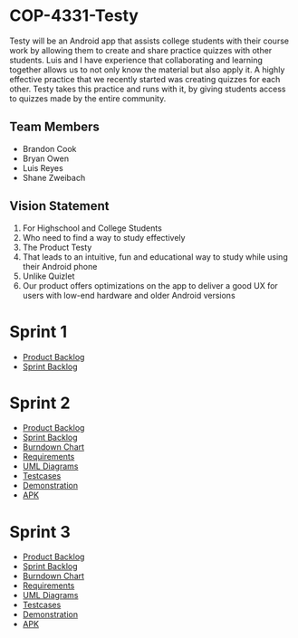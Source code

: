# COP-4331-Testy

Testy will be an Android app that assists college students with their course work by allowing them to create and share practice quizzes with other students. Luis and I have experience that collaborating and learning together allows us to not only know the material but also apply it. A highly effective practice that we recently started was creating quizzes for each other. Testy takes this practice and runs with it, by giving students access to quizzes made by the entire community.


## Team Members

- Brandon Cook
- Bryan Owen
- Luis Reyes
- Shane Zweibach

## Vision Statement

1. For Highschool and College Students
2. Who need to find a way to study effectively
3. The Product Testy
4. That leads to an intuitive, fun and educational way to study while using their Android phone
5. Unlike Quizlet
6. Our product offers optimizations on the app to deliver a good UX for users with low-end hardware and older Android versions

# Sprint 1

- [Product Backlog](https://github.com/fmadrid1317/COP-4331C-Project-Testy/blob/LuisReyesTestyBranch/ProductBacklog.md)
- [Sprint Backlog](https://github.com/fmadrid1317/COP-4331C-Project-Testy/blob/LuisReyesTestyBranch/Sprint%20Backlog.md)


# Sprint 2

- [Product Backlog](https://github.com/fmadrid1317/COP-4331C-Project-Testy/blob/master/Sprint2/ProductBacklog.md)
- [Sprint Backlog](https://github.com/fmadrid1317/COP-4331C-Project-Testy/blob/master/Sprint2/Sprint%20Backlog.md)
- [Burndown Chart](https://github.com/fmadrid1317/COP-4331C-Project-Testy/blob/master/Sprint2/Sprint2BurndownChart.xlsx)
- [Requirements](https://github.com/fmadrid1317/COP-4331C-Project-Testy/blob/master/Sprint2/Requirements.md)
- [UML Diagrams](https://github.com/fmadrid1317/COP-4331C-Project-Testy/tree/master/Sprint2/UML%20Diagrams)
- [Testcases](https://github.com/fmadrid1317/COP-4331C-Project-Testy/blob/master/Sprint2/Testcases.txt)
- [Demonstration](https://github.com/fmadrid1317/COP-4331C-Project-Testy/blob/master/Sprint2/Testy%20Demonstration.mp4)
- [APK](https://github.com/fmadrid1317/COP-4331C-Project-Testy/blob/master/Sprint2/Testy.apk)

# Sprint 3

- [Product Backlog](https://github.com/fmadrid1317/COP-4331C-Project-Testy/blob/master/Sprint3/Product%20Backlog.md)
- [Sprint Backlog](https://github.com/fmadrid1317/COP-4331C-Project-Testy/blob/master/Sprint3/Sprint%20Backlog.md)
- [Burndown Chart](https://github.com/fmadrid1317/COP-4331C-Project-Testy/blob/master/Sprint3/Burndown%20Chart.PNG)
- [Requirements](https://github.com/fmadrid1317/COP-4331C-Project-Testy/blob/master/Sprint3/Requirements.md)
- [UML Diagrams](https://github.com/fmadrid1317/COP-4331C-Project-Testy/tree/master/Sprint3/UML%20Diagrams)
- [Testcases](https://github.com/fmadrid1317/COP-4331C-Project-Testy/blob/master/Sprint3/Testcases.txt)
- [Demonstration](https://github.com/fmadrid1317/COP-4331C-Project-Testy/blob/master/TestyDemo.mp4)
- [APK](https://github.com/fmadrid1317/COP-4331C-Project-Testy/blob/master/Sprint3/Testy.apk)
